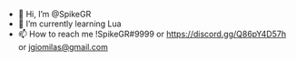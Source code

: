- 👋 Hi, I’m @SpikeGR
- 🌱 I’m currently learning Lua
- 📫 How to reach me !SpikeGR#9999 or https://discord.gg/Q86pY4D57h or jgiomilas@gmail.com
